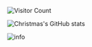 ![Visitor Count](https://profile-counter.glitch.me/lyjdht/count.svg)

![Christmas's GitHub stats](https://github-readme-stats.vercel.app/api?username=lyjdht&show_icons=true&theme=tokyonight)

![info](https://github-readme-stats.vercel.app/api?username=lyjdht&show_icons=true&count_private=true&hide=prs&theme=vue&custom_title=%F0%9F%92%95%20Github%20Stats&count_private=true)






